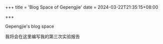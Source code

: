 +++
title = 'Blog Space of Gepengjie'
date = 2024-03-22T21:35:15+08:00

+++

Gepengjie's blog space

我将会在这里编写我的第三次实验报告

